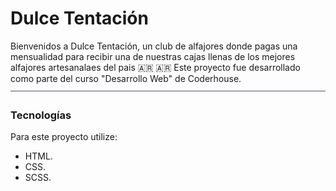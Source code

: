 # Dulce Tentación

Bienvenidos a Dulce Tentación, un club de alfajores donde pagas una mensualidad para recibir una de nuestras cajas llenas de los mejores alfajores artesanalaes del pais 🇦🇷 🇦🇷
Este proyecto fue desarrollado como parte del curso "Desarrollo Web" de Coderhouse.
<img src="./assets/linea-readme.png" alt="linea separadora" width="1500" height="5">
### Tecnologías
 
 Para este proyecto utilize:
 - HTML.
 - CSS. 
 - SCSS.